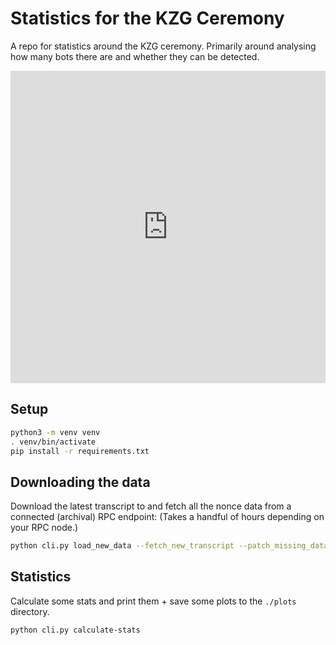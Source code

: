 # Statistics for the KZG Ceremony

A repo for statistics around the KZG ceremony. Primarily around analysing how many bots there are and whether they can be detected.

<iframe width="100%" height="500" src="https://htmlpreview.github.io/?https://raw.githubusercontent.com/CarlBeek/kzg_ceremony_stats/master/plots/nonce_ecdf.html" frameborder="0"></iframe>

## Setup

```bash
python3 -m venv venv
. venv/bin/activate
pip install -r requirements.txt
```

## Downloading the data

Download the latest transcript to and fetch all the nonce data from a connected (archival) RPC endpoint: (Takes a handful of hours depending on your RPC node.)

```bash
python cli.py load_new_data --fetch_new_transcript --patch_missing_data
```

## Statistics

Calculate some stats and print them + save some plots to the `./plots` directory.

```bash
python cli.py calculate-stats
```
